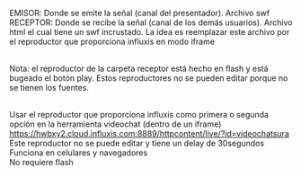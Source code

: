 EMISOR: Donde se emite la señal (canal del presentador). Archivo swf<br/>
RECEPTOR: Donde se recibe la señal (canal de los demás usuarios). Archivo html el cual tiene un swf incrustado. La idea es reemplazar este archivo por el reproductor que proporciona influxis en modo iframe<br/><br/>

Nota: el reproductor de la carpeta receptor está hecho en flash y está bugeado el botón play. Estos reproductores no se pueden editar porque no se tienen los fuentes.<br/><br/>

Usar el reproductor que proporciona influxis como primera o segunda opción en la herramienta videochat (dentro de un iframe)<br/>
https://hwbxy2.cloud.influxis.com:8889/httpcontent/live/?id=videochatsura<br/>
Este reproductor no se puede editar y tiene un delay de 30segundos<br/>
Funciona en celulares y navegadores<br/>
No requiere flash